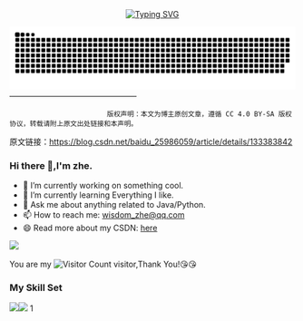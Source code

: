 <div align="center">
  <a href="https://blog.sunguoqi.com/">
    <img src="https://readme-typing-svg.demolab.com?font=Fira+Code&pause=1000&color=024EF7&width=435&lines=昨日之深渊,今日之浅谈;想的是你,放不下的还是你！&center=true&size=27" alt="Typing SVG" />
  </a>
</div>

![](https://raw.githubusercontent.com/javadog-net/javadog-net/output/github-contribution-grid-snake.svg)
————————————————

                            版权声明：本文为博主原创文章，遵循 CC 4.0 BY-SA 版权协议，转载请附上原文出处链接和本声明。
                        
原文链接：https://blog.csdn.net/baidu_25986059/article/details/133383842
### Hi there 👋,I'm zhe.

- 🔭 I’m currently working on something cool.
- 🌱 I’m currently learning Everything I like.
- 💬 Ask me about anything related to Java/Python.
- 📫 How to reach me: wisdom_zhe@qq.com
- 😄 Read more about my CSDN: [here](https://blog.csdn.net/qq_44231797?spm=1000.2115.3001.5343)

![](https://github-readme-stats.vercel.app/api?username=wisdom-zhe&show_icons=true&theme=transparent)

You are my ![Visitor Count](https://profile-counter.glitch.me/wisdom-zhe/count.svg) visitor,Thank You!:kissing_heart::kissing_heart:

### My Skill Set

![](https://img.shields.io/badge/Java-ED8B00?style=for-the-badge&logo=openjdk&logoColor=white)![](https://img.shields.io/badge/Python-3776AB?style=for-the-badge&logo=python&logoColor=white)
1
